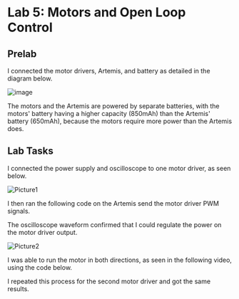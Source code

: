 # Lab 5: Motors and Open Loop Control

## Prelab

I connected the motor drivers, Artemis, and battery as detailed in the diagram below.

![image](https://user-images.githubusercontent.com/123786420/225211341-1390349b-e296-4f0a-a171-21553b9be0fb.jpeg)

The motors and the Artemis are powered by separate batteries, with the motors' battery having a higher capacity (850mAh) than the Artemis' battery (650mAh), because the motors require more power than the Artemis does.

## Lab Tasks

I connected the power supply and oscilloscope to one motor driver, as seen below.

![Picture1](https://user-images.githubusercontent.com/123786420/225213523-91ba58c8-c71a-489d-9725-d6d19a9a9b59.jpg)

I then ran the following code on the Artemis send the motor driver PWM signals.

<script src="https://gist.github.com/sarika2446/a72bdd571865aa66e8aca7913dc52ca7.js"></script>

The oscilloscope waveform confirmed that I could regulate the power on the motor driver output.

![Picture2](https://user-images.githubusercontent.com/123786420/225213640-a725cc5a-cff2-4815-9396-5a0e9533cd28.jpg)

I was able to run the motor in both directions, as seen in the following video, using the code below.

<script src="https://gist.github.com/sarika2446/3059fe69c1c9e9a47f7973b2f211a27a.js"></script>



I repeated this process for the second motor driver and got the same results.
